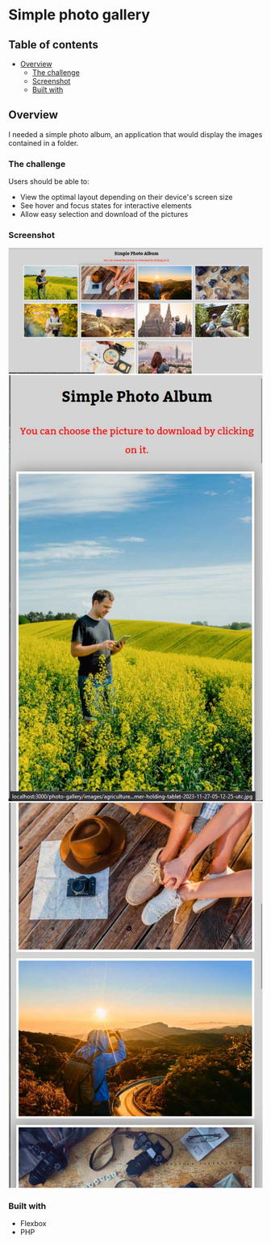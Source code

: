 # Simple photo gallery


## Table of contents

- [Overview](#overview)
  - [The challenge](#the-challenge)
  - [Screenshot](#screenshot)
  - [Built with](#built-with)


## Overview

I needed a simple photo album, an application that would display the images contained in a folder.

### The challenge

Users should be able to:

- View the optimal layout depending on their device's screen size
- See hover and focus states for interactive elements
- Allow easy selection and download of the pictures

### Screenshot

![](preview\desktop-preview.jpg)
![](preview\small-screen-preview1.jpg)
![](preview\small-screen-preview2.jpg)

### Built with

- Flexbox
- PHP
